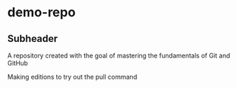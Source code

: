 # demo-repo

## Subheader

A repository created with the goal of mastering the fundamentals of Git and GitHub

Making editions to try out the pull command
